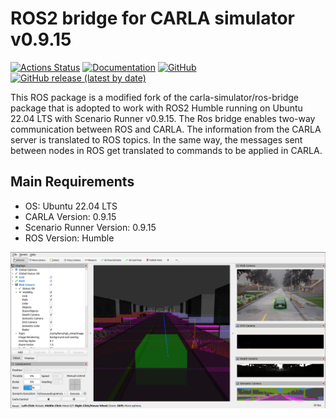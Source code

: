 # ROS2 bridge for CARLA simulator v0.9.15

[![Actions Status](https://github.com/carla-simulator/ros-bridge/workflows/CI/badge.svg)](https://github.com/carla-simulator/ros-bridge)
[![Documentation](https://readthedocs.org/projects/carla/badge/?version=latest)](http://carla.readthedocs.io)
[![GitHub](https://img.shields.io/github/license/carla-simulator/ros-bridge)](https://github.com/carla-simulator/ros-bridge/blob/master/LICENSE)
[![GitHub release (latest by date)](https://img.shields.io/github/v/release/carla-simulator/ros-bridge)](https://github.com/carla-simulator/ros-bridge/releases/latest)

This ROS package is a modified fork of the carla-simulator/ros-bridge package that is adopted to work with ROS2 Humble running on Ubuntu 22.04 LTS with Scenario Runner v0.9.15. The Ros bridge enables two-way communication between ROS and CARLA. The information from the CARLA server is translated to ROS topics. In the same way, the messages sent between nodes in ROS get translated to commands to be applied in CARLA.

## Main Requirements

- OS: Ubuntu 22.04 LTS
- CARLA Version: 0.9.15
- Scenario Runner Version: 0.9.15
- ROS Version: Humble

![rviz setup](./docs/images/ad_demo.png "AD Demo")

